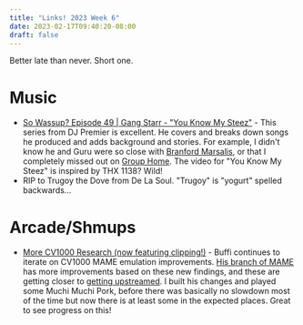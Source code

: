 ```yaml
---
title: "Links! 2023 Week 6"
date: 2023-02-17T09:40:20-08:00
draft: false
---
```


Better late than never. Short one.

# Music

- [So Wassup? Episode 49 | Gang Starr - "You Know My Steez"](https://www.youtube.com/watch?v=hVjMgFP1hB8) - This series from DJ Premier is excellent. He covers and breaks down songs he produced and adds background and stories. For example, I didn't know he and Guru were so close with [Branford Marsalis](https://www.youtube.com/watch?v=Zy8JE8xVwVc), or that I completely missed out on [Group Home](https://www.youtube.com/watch?v=nLsu7hpB8IY). The video for "You Know My Steez" is inspired by THX 1138? Wild!
- RIP to Trugoy the Dove from De La Soul. "Trugoy" is "yogurt" spelled backwards...

# Arcade/Shmups

- [More CV1000 Research (now featuring clipping!)](https://buffis.com/research/more-cv1000-research-now-featuring-clipping/) - Buffi continues to iterate on CV1000 MAME emulation improvements. [His branch of MAME](https://github.com/mamedev/mame/commit/5944c4dce9169097c33d05141223e44adb659f28) has more improvements based on these new findings, and these are getting closer to [getting upstreamed](https://github.com/mamedev/mame/pull/10849). I built his changes and played some Muchi Muchi Pork, before there was basically no slowdown most of the time but now there is at least some in the expected places. Great to see progress on this! 
